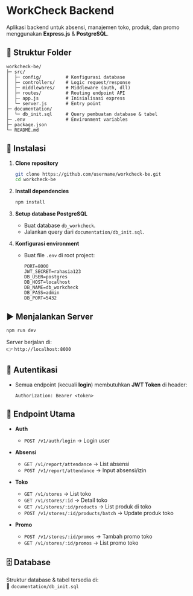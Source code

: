 # WorkCheck Backend

Aplikasi backend untuk absensi, manajemen toko, produk, dan promo menggunakan **Express.js** & **PostgreSQL**.

## 📂 Struktur Folder

```
workcheck-be/
├─ src/
│  ├─ config/         # Konfigurasi database
│  ├─ controllers/    # Logic request/response
│  ├─ middlewares/    # Middleware (auth, dll)
│  ├─ routes/         # Routing endpoint API
│  ├─ app.js          # Inisialisasi express
│  └─ server.js       # Entry point
├─ documentation/
│  └─ db_init.sql     # Query pembuatan database & tabel
├─ .env               # Environment variables
├─ package.json
└─ README.md
```

## 🚀 Instalasi

1. **Clone repository**
   ```bash
   git clone https://github.com/username/workcheck-be.git
   cd workcheck-be
   ```

2. **Install dependencies**
   ```bash
   npm install
   ```

3. **Setup database PostgreSQL**
   - Buat database `db_workcheck`.
   - Jalankan query dari `documentation/db_init.sql`.

4. **Konfigurasi environment**
   - Buat file `.env` di root project:

     ```env
     PORT=8000
     JWT_SECRET=rahasia123
     DB_USER=postgres
     DB_HOST=localhost
     DB_NAME=db_workcheck
     DB_PASS=admin
     DB_PORT=5432
     ```

## ▶️ Menjalankan Server

```bash
npm run dev
```

Server berjalan di:  
👉 `http://localhost:8000`

## 🔑 Autentikasi

- Semua endpoint (kecuali **login**) membutuhkan **JWT Token** di header:

  ```
  Authorization: Bearer <token>
  ```

## 📌 Endpoint Utama

- **Auth**
  - `POST /v1/auth/login` → Login user

- **Absensi**
  - `GET /v1/report/attendance` → List absensi
  - `POST /v1/report/attendance` → Input absensi/izin

- **Toko**
  - `GET /v1/stores` → List toko
  - `GET /v1/stores/:id` → Detail toko
  - `GET /v1/stores/:id/products` → List produk di toko
  - `POST /v1/stores/:id/products/batch` → Update produk toko

- **Promo**
  - `POST /v1/stores/:id/promos` → Tambah promo toko
  - `GET /v1/stores/:id/promos` → List promo toko

## 🗄️ Database

Struktur database & tabel tersedia di:  
📄 `documentation/db_init.sql`
